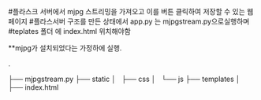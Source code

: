 #플라스크 서버에서 mjpg 스트리밍을 가져오고 이를 버튼 클릭하여 저장할 수 있는 웹페이지
#플라스서버 구조를 만든 상태에서 app.py 는  mjpgstream.py으로실행하며 
#teplates 폴더 에 index.html 위치해야함

**mjpg가 설치되었다는 가정하에 실행. 


.

├── mjpgstream.py
├── static
│   ├── css
│   └── js
├── templates
│   ├── index.html



